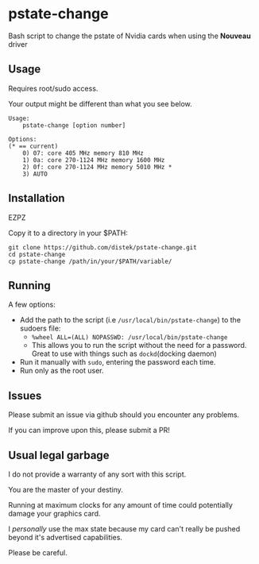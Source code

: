 # pstate-change
Bash script to change the pstate of Nvidia cards when using the **Nouveau** driver

## Usage
Requires root/sudo access.

Your output might be different than what you see below.

```
Usage:
	pstate-change [option number]

Options:
(* == current)
	0) 07: core 405 MHz memory 810 MHz
	1) 0a: core 270-1124 MHz memory 1600 MHz
	2) 0f: core 270-1124 MHz memory 5010 MHz *
	3) AUTO
```

## Installation

EZPZ

Copy it to a directory in your $PATH:

```
git clone https://github.com/distek/pstate-change.git
cd pstate-change
cp pstate-change /path/in/your/$PATH/variable/
```

## Running
A few options:
- Add the path to the script (i.e `/usr/local/bin/pstate-change`) to the sudoers file:
  - `%wheel ALL=(ALL) NOPASSWD: /usr/local/bin/pstate-change`
  - This allows you to run the script without the need for a password. Great to use with things such as `dockd`(docking daemon)
- Run it manually with `sudo`, entering the password each time.
- Run only as the root user.

## Issues
Please submit an issue via github should you encounter any problems.

If you can improve upon this, please submit a PR!

## Usual legal garbage
I do not provide a warranty of any sort with this script.

You are the master of your destiny.

Running at maximum clocks for any amount of time could potentially damage your graphics card.

I _personally_ use the max state because my card can't really be pushed beyond it's advertised capabilities.

Please be careful.
